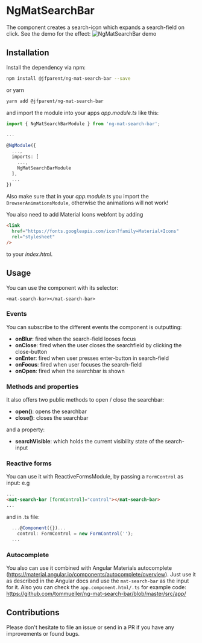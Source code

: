 # NgMatSearchBar

The component creates a search-icon which expands a search-field on click. See the demo for the effect:
![NgMatSearchBar demo](https://raw.githubusercontent.com/jifparent/ng-mat-search-bar/master/docs/demo.gif)

## Installation

Install the dependency via npm:

```bash
npm install @jfparent/ng-mat-search-bar --save
```

or yarn

```bash
yarn add @jfparent/ng-mat-search-bar
```

and import the module into your apps _app.module.ts_ like this:

```typescript
import { NgMatSearchBarModule } from 'ng-mat-search-bar';

...

@NgModule({
  ...,
  imports: [
    ...,
    NgMatSearchBarModule
  ],
  ...
})
```

Also make sure that in your _app.module.ts_ you import the `BrowserAnimationsModule`, otherwise the animations will not work!

You also need to add Material Icons webfont by adding

```html
<link
  href="https://fonts.googleapis.com/icon?family=Material+Icons"
  rel="stylesheet"
/>
```

to your _index.html_.

## Usage

You can use the component with its selector:

```angular
<mat-search-bar></mat-search-bar>
```

### Events

You can subscribe to the different events the component is outputting:

- **onBlur**: fired when the search-field looses focus
- **onClose**: fired when the user closes the searchfield by clicking the close-button
- **onEnter**: fired when user presses enter-button in search-field
- **onFocus**: fired when user focuses the search-field
- **onOpen**: fired when the searchbar is shown

### Methods and properties

It also offers two public methods to open / close the searchbar:

- **open()**: opens the searchbar
- **close()**: closes the searchbar

and a property:

- **searchVisible**: which holds the current visibility state of the search-input

### Reactive forms

You can use it with ReactiveFormsModule, by passing a `FormControl` as input: e.g

```html
...
<mat-search-bar [formControl]="control"></mat-search-bar>
...
```

and in .ts file:

```typescript
  ...@Component({})...
    control: FormControl = new FormControl('');
  ...
```

### Autocomplete

You also can use it combined with Angular Materials autocomplete (https://material.angular.io/components/autocomplete/overview). Just use it as described in the Angular docs and use the `mat-search-bar` as the input for it.
Also you can check the `app.component.html/.ts` for example code: https://github.com/tommueller/ng-mat-search-bar/blob/master/src/app/

## Contributions

Please don't hesitate to file an issue or send in a PR if you have any improvements or found bugs.
